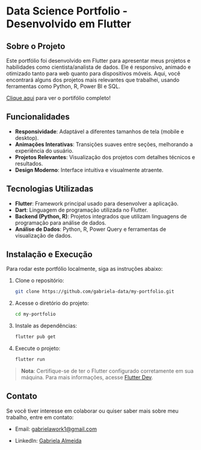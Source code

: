 # Data Science Portfolio - Desenvolvido em Flutter

## Sobre o Projeto
Este portfólio foi desenvolvido em Flutter para apresentar meus projetos e habilidades como cientista/analista de dados. Ele é responsivo, animado e otimizado tanto para web quanto para dispositivos móveis. Aqui, você encontrará alguns dos projetos mais relevantes que trabalhei, usando ferramentas como Python, R, Power BI e SQL.

[Clique aqui](https://gabriela-data.github.io/gabriela-data/) para ver o portifólio completo!

## Funcionalidades
- **Responsividade**: Adaptável a diferentes tamanhos de tela (mobile e desktop).
- **Animações Interativas**: Transições suaves entre seções, melhorando a experiência do usuário.
- **Projetos Relevantes**: Visualização dos projetos com detalhes técnicos e resultados.
- **Design Moderno**: Interface intuitiva e visualmente atraente.

## Tecnologias Utilizadas
- **Flutter**: Framework principal usado para desenvolver a aplicação.
- **Dart**: Linguagem de programação utilizada no Flutter.
- **Backend (Python, R)**: Projetos integrados que utilizam linguagens de programação para análise de dados.
- **Análise de Dados**: Python, R, Power Query e ferramentas de visualização de dados.

## Instalação e Execução
Para rodar este portfólio localmente, siga as instruções abaixo:

1. Clone o repositório:
   ```bash
   git clone https://github.com/gabriela-data/my-portfolio.git
   
2. Acesse o diretório do projeto:
    ```bash
    cd my-portfolio

4. Instale as dependências:
   ```bash
   flutter pub get

6. Execute o projeto:
   ```bash
   flutter run

>**Nota**: Certifique-se de ter o Flutter configurado corretamente em sua máquina.
>Para mais informações, acesse [Flutter Dev](https://docs.flutter.dev/).


## Contato
Se você tiver interesse em colaborar ou quiser saber mais sobre meu trabalho, entre em contato:

- Email: gabrielawork1@gmail.com

- LinkedIn: [Gabriela Almeida](https://www.linkedin.com/in/gabriela-ssa/)


